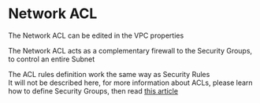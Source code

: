 # Network ACL

The Network ACL can be edited in the VPC properties

The Network ACL acts as a complementary firewall to the Security Groups, to control an entire Subnet

The ACL rules definition work the same way as Security Rules<br />
It will not be described here, for more information about ACLs, please learn how to define Security Groups, then read [this article](http://docs.aws.amazon.com/AmazonVPC/latest/UserGuide/VPC_ACLs.html)
